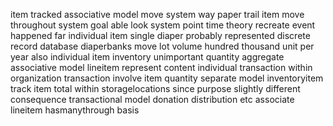item tracked associative model move system way paper trail item move throughout system goal able look system point time theory recreate event happened far individual item single diaper probably represented discrete record database diaperbanks move lot volume hundred thousand unit per year also individual item inventory unimportant quantity aggregate associative model lineitem represent content individual transaction within organization transaction involve item quantity separate model inventoryitem track item total within storagelocations since purpose slightly different consequence transactional model donation distribution etc associate lineitem hasmanythrough basis